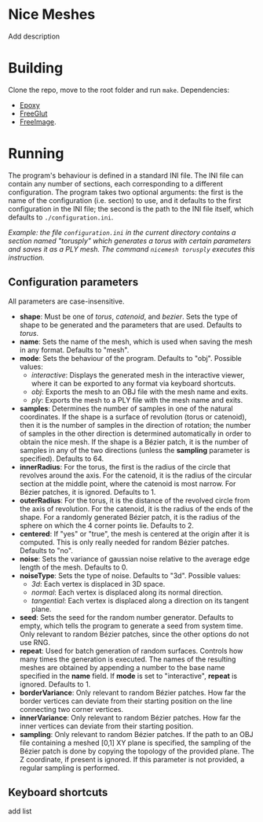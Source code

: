 # Nice Meshes
Add description

# Building
Clone the repo, move to the root folder and run `make`.
Dependencies:
- [Epoxy](https://github.com/anholt/libepoxy)
- [FreeGlut](https://freeglut.sourceforge.net/)
- [FreeImage](https://freeimage.sourceforge.io/).

# Running
The program's behaviour is defined in a standard INI file. The INI file can contain any number of sections, each corresponding to a different configuration. The program takes two optional arguments: the first is the name of the configuration (i.e. section) to use, and it defaults to the first configuration in the INI file; the second is the path to the INI file itself, which defaults to `./configuration.ini`.

*Example: the file `configuration.ini` in the current directory contains a section named "torusply" which generates a torus with certain parameters and saves it as a PLY mesh. The command `nicemesh torusply` executes this instruction.*

## Configuration parameters
All parameters are case-insensitive.
- **shape**: Must be one of *torus*, *catenoid*, and *bezier*. Sets the type of shape to be generated and the parameters that are used. Defaults to *torus*.
- **name**: Sets the name of the mesh, which is used when saving the mesh in any format. Defaults to "mesh".
- **mode**: Sets the behaviour of the program. Defaults to "obj". Possible values:
    - *interactive*: Displays the generated mesh in the interactive viewer, where it can be exported to any format via keyboard shortcuts.
    - *obj*: Exports the mesh to an OBJ file with the mesh name and exits.
    - *ply*: Exports the mesh to a PLY file with the mesh name and exits.
- **samples**: Determines the number of samples in one of the natural coordinates. If the shape is a surface of revolution (torus or catenoid), then it is the number of samples in the direction of rotation; the number of samples in the other direction is determined automatically in order to obtain the nice mesh. If the shape is a Bézier patch, it is the number of samples in any of the two directions (unless the **sampling** parameter is specified). Defaults to 64.
- **innerRadius**: For the torus, the first is the radius of the circle that revolves around the axis. For the catenoid, it is the radius of the circular section at the middle point, where the catenoid is most narrow. For Bézier patches, it is ignored. Defaults to 1.
- **outerRadius**: For the torus, it is the distance of the revolved circle from the axis of revolution. For the catenoid, it is the radius of the ends of the shape. For a randomly generated Bézier patch, it is the radius of the sphere on which the 4 corner points lie. Defaults to 2.
- **centered**: If "yes" or "true", the mesh is centered at the origin after it is computed. This is only really needed for random Bézier patches. Defaults to "no".
- **noise**: Sets the variance of gaussian noise relative to the average edge length of the mesh. Defaults to 0.
- **noiseType**: Sets the type of noise. Defaults to "3d". Possible values:
    - *3d*: Each vertex is displaced in 3D space.
    - *normal*: Each vertex is displaced along its normal direction.
    - *tangential*: Each vertex is displaced along a direction on its tangent plane.
- **seed**: Sets the seed for the random number generator. Defaults to empty, which tells the program to generate a seed from system time. Only relevant to random Bézier patches, since the other options do not use RNG.
- **repeat**: Used for batch generation of random surfaces. Controls how many times the generation is executed. The names of the resulting meshes are obtained by appending a number to the base name specified in the **name** field. If **mode** is set to "interactive", **repeat** is ignored. Defaults to 1.
- **borderVariance**: Only relevant to random Bézier patches. How far the border vertices can deviate from their starting position on the line connecting two corner vertices.
- **innerVariance**: Only relevant to random Bézier patches. How far the inner vertices can deviate from their starting position.
- **sampling**: Only relevant to random Bézier patches. If the path to an OBJ file containing a meshed \[0,1\] XY plane is specified, the sampling of the Bézier patch is done by copying the topology of the provided plane. The Z coordinate, if present is ignored. If this parameter is not provided, a regular sampling is performed.

## Keyboard shortcuts
add list